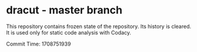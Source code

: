 # dracut - master branch

This repository contains frozen state of the repository.
Its history is cleared. It is used only for static code
analysis with Codacy.

Commit Time: 1708751939